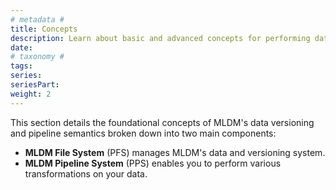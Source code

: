 ```yaml
---
# metadata # 
title: Concepts
description: Learn about basic and advanced concepts for performing data transformations with pipelines
date: 
# taxonomy #
tags: 
series:
seriesPart:
weight: 2
--- 
```


This section details the foundational concepts of MLDM's data versioning and pipeline semantics broken down into two main components:

- **MLDM File System** (PFS) manages MLDM's data and versioning system.
- **MLDM Pipeline System** (PPS) enables you to perform various transformations on your data. 